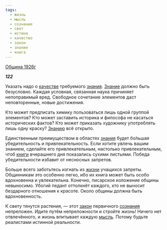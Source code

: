 ```yaml
---
tags:
  - жизнь
  - мысль
  - сознание
  - свет
  - истина
  - качество
  - закон
  - знание
  - книга
---
```

[Община 1926г](https://127.0.0.1:4002/agni/1926)

___122___

Указать надо о [качестве](../../../tags/#качество) требуемого [знания](../../../tags/#[знание](../../../tags/#знание)). [Знание](../../../tags/#[знание](../../../tags/#знание)) должно быть безусловно. Каждая условная, связанная наука причиняет непоправимый вред. Свободное сочетание элементов даст неповторенные, новые достижения.   

Кто может предписать химику пользоваться лишь одной группой элементов? Кто может заставить историка и философа не касаться исторических фактов? Кто может приказать художнику употреблять лишь одну краску? [Знанию](../../../tags/#[знание](../../../tags/#знание)) всё открыто.   

Единственным преимуществом в областях [знания](../../../tags/#[знание](../../../tags/#знание)) будет бо́льшая убедительность и привлекательность. Если хотите увлечь вашим знанием, сделайте его привлекательным, настолько привлекательным, чтоб [книги](../../../tags/#книга) вчерашнего дня показались сухими листьями. Победа убедительности избавит от несносных запретов.   

Больше всего заботьтесь изгнать из [жизни](../../../tags/#жизнь) учащихся запреты. Общинникам это особенно легко, ибо их книга может быть особо вдохновенна и увлекательна. Конечно, писарское изложение общины невыносимо. Убогий педант оттолкнёт каждого, кто не выносит бездарного отношения к красоте. Около общины должна быть вдохновенность.   

К свету тянутся растения, — этот [закон](../../../tags/#закон) первичного [сознания](../../../tags/#сознание) непреложен. Идите путём непреложности и стройте жизнь! Ничего нет отвлечённого, и жизнь впитывает каждую [мысль](../../../tags/#мысль). Потому будьте реалистами истинной реальности.   

